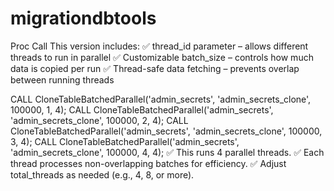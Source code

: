 # migrationdbtools

Proc Call
This version includes: 
✅ thread_id parameter – allows different threads to run in parallel
✅ Customizable batch_size – controls how much data is copied per run
✅ Thread-safe data fetching – prevents overlap between running threads

CALL CloneTableBatchedParallel('admin_secrets', 'admin_secrets_clone', 100000, 1, 4);
CALL CloneTableBatchedParallel('admin_secrets', 'admin_secrets_clone', 100000, 2, 4);
CALL CloneTableBatchedParallel('admin_secrets', 'admin_secrets_clone', 100000, 3, 4);
CALL CloneTableBatchedParallel('admin_secrets', 'admin_secrets_clone', 100000, 4, 4);
✅ This runs 4 parallel threads.
✅ Each thread processes non-overlapping batches for efficiency.
✅ Adjust total_threads as needed (e.g., 4, 8, or more).
